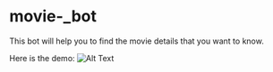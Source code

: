 # movie-_bot
This bot will help you to find the movie details that you want to know.  


Here is the demo: 
![Alt Text](https://media.giphy.com/media/9SJaOvTiZZ2bGwbPIr/giphy.gif)
